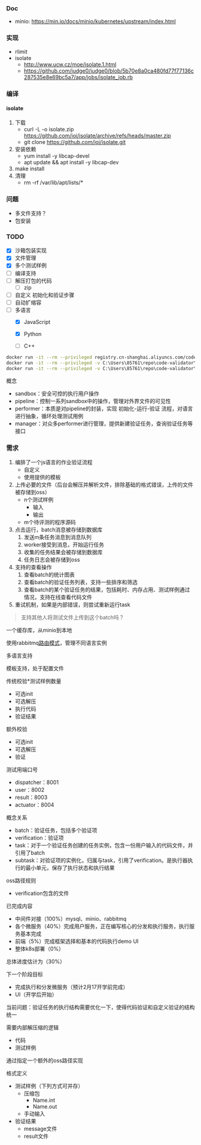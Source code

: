 ### Doc
* minio: https://min.io/docs/minio/kubernetes/upstream/index.html

### 实现
* rlimit
* isolate
  * http://www.ucw.cz/moe/isolate.1.html
  * https://github.com/judge0/judge0/blob/5b70e8a0ca480fd77f77136c287535e8e69bc5a7/app/jobs/isolate_job.rb

### 编译

#### isolate

1. 下载
   * curl -L -o isolate.zip https://github.com/ioi/isolate/archive/refs/heads/master.zip
   * git clone https://github.com/ioi/isolate.git
2. 安装依赖
   * yum install -y libcap-devel
   * apt update && apt install -y libcap-dev
3. make install
4. 清理
   * rm -rf /var/lib/apt/lists/*

### 问题
* 多文件支持？
* 包安装

### TODO
- [x] 沙箱包装实现
- [x] 文件管理
- [x] 多个测试样例
- [ ] 编译支持
- [ ] 解压打包的代码
  - [ ] zip

- [ ] 自定义 初始化和验证步骤
- [ ] 自动扩缩容
- [ ] 多语言
  - [x] JavaScript
  - [x] Python
  - [ ] C++


```bash
docker run -it --rm --privileged registry.cn-shanghai.aliyuncs.com/codev/js-executor:0.0.1 bash
docker run -it --rm --privileged -v C:\Users\85761\repo\code-validator\configs:/app/configs registry.cn-shanghai.aliyuncs.com/codev/python-actuator:0.0.1 bash
docker run -it --rm --privileged -v C:\Users\85761\repo\code-validator\configs:/app/configs -p 8001:8001 registry.cn-shanghai.aliyuncs.com/codev/python-actuator:0.0.1 dispatcher
```

概念

* sandbox：安全可控的执行用户操作
* pipeline：控制一系列sandbox中的操作，管理对外界文件的可见性
* performer：本质是对pipeline的封装，实现 初始化-运行-验证 流程，对语言进行抽象，循环处理测试用例
* manager：对众多performer进行管理，提供新建验证任务，查询验证任务等接口



### 需求

1. 编排了一个js语言的作业验证流程
   * 自定义
   * 使用提供的模板
2. 上传必要的文件（后台会解压并解析文件，排除基础的格式错误，上传的文件被存储到oss）
   * n个测试样例
     * 输入
     * 输出
   * m个待评测的程序源码
3. 点击运行，batch消息被存储到数据库
   1. 发送m条任务消息到消息队列
   2. worker接受到消息，开始运行任务
   3. 收集的任务结果会被存储到数据库
   4. 任务日志会被存储到oss
4. 支持的查看操作
   1. 查看batch的统计图表
   2. 查看batch的验证任务列表，支持一些排序和筛选
   3. 查看batch的某个验证任务的结果，包括耗时、内存占用、测试样例通过情况，支持在线查看代码文件
5. 重试机制，如果是内部错误，则尝试重新运行task

> 支持其他人将测试文件上传到这个batch吗？

一个缓存库，从minio到本地

使用rabbitmq[路由模式](https://www.rabbitmq.com/tutorials/tutorial-four-go.html)，管理不同语言实例

多语言支持

模板支持，处于配置文件

传统校验*测试样例数量

* 可选init
* 可选解压
* 执行代码
* 验证结果

额外校验

* 可选init
* 可选解压
* 验证



测试用端口号

* dispatcher：8001
* user：8002
* result：8003
* actuator：8004

概念关系

* batch：验证任务，包括多个验证项
* verification：验证项
* task：对于一个验证任务创建的任务实例，包含一份用户输入的代码文件，并引用了batch
* subtask：对验证项的实例化，归属与task，引用了verification。是执行器执行的最小单元，保存了执行状态和执行结果

oss路径规则

* verification包含的文件



已完成内容

* 中间件对接（100%）mysql、minio、rabbitmq
* 各个微服务（40%）完成用户服务，正在编写核心的分发和执行服务，执行服务基本完成
* 前端（5%）完成框架选择和基本的代码执行demo UI
* 整体k8s部署（0%）

总体进度估计为（30%）

下一个阶段目标

* 完成执行和分发微服务（预计2月17开学前完成）
* UI（开学后开始）

当前问题：验证任务的执行结构需要优化一下，使得代码验证和自定义验证的结构统一





需要内部解压缩的逻辑

* 代码
* 测试样例

通过指定一个额外的oss路径实现

格式定义

* 测试样例（下列方式可并存）
  * 压缩包
    * Name.int
    * Name.out
  * 手动输入
* 验证结果
  * message文件
  * result文件

